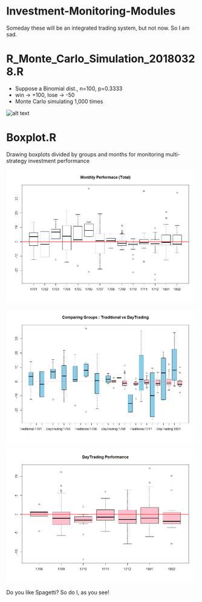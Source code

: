 # Investment-Monitoring-Modules
Someday these will be an integrated trading system, but not now. So I am sad.

# R_Monte_Carlo_Simulation_20180328.R
- Suppose a Binomial dist., n=100, p=0.3333
- win -> +100, lose -> -50
- Monte Carlo simulating 1,000 times

![alt text](https://github.com/kimpro82/Investment-Monitoring-Modules/images/monte_carlo_100.png)

# Boxplot.R
Drawing boxplots divided by groups and months 
for monitoring multi-strategy investment performance

![alt text](https://github.com/kimpro82/Investment-Monitoring-Modules/blob/master/images/Boxplot_1_total_201801.png)

![alt text](https://github.com/kimpro82/Investment-Monitoring-Modules/blob/master/images/Boxplot_2_groups_201801.png)

![alt text](https://github.com/kimpro82/Investment-Monitoring-Modules/blob/master/images/Boxplot_3_subset_201801.png)

Do you like Spagetti? So do I, as you see!
